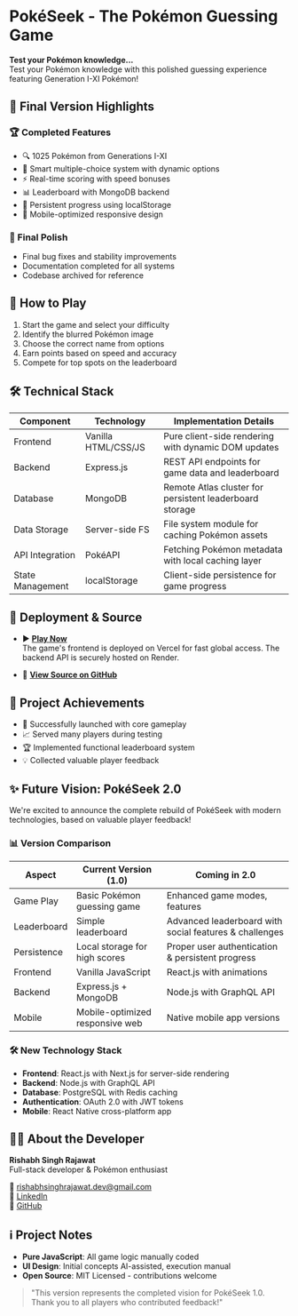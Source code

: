 # PokéSeek - The Pokémon Guessing Game

**Test your Pokémon knowledge...**  
Test your Pokémon knowledge with this polished guessing experience featuring Generation I-XI Pokémon!

## 🌟 Final Version Highlights

### 🏆 Completed Features
- 🔍 1025 Pokémon from Generations I-XI
- 🎯 Smart multiple-choice system with dynamic options
- ⚡ Real-time scoring with speed bonuses
- 📊 Leaderboard with MongoDB backend
- 💾 Persistent progress using localStorage
- 📱 Mobile-optimized responsive design

### 🔧 Final Polish
- Final bug fixes and stability improvements
- Documentation completed for all systems
- Codebase archived for reference

## 🚀 How to Play
1. Start the game and select your difficulty
2. Identify the blurred Pokémon image
3. Choose the correct name from options
4. Earn points based on speed and accuracy
5. Compete for top spots on the leaderboard

## 🛠️ Technical Stack

| Component         | Technology           | Implementation Details                          |
|-------------------|----------------------|-----------------------------------------------|
| Frontend          | Vanilla HTML/CSS/JS  | Pure client-side rendering with dynamic DOM updates |
| Backend           | Express.js           | REST API endpoints for game data and leaderboard |
| Database          | MongoDB              | Remote Atlas cluster for persistent leaderboard storage |
| Data Storage      | Server-side FS       | File system module for caching Pokémon assets |
| API Integration   | PokéAPI              | Fetching Pokémon metadata with local caching layer |
| State Management  | localStorage         | Client-side persistence for game progress |

## 🔗 Deployment & Source
- ▶️ **[Play Now](https://pok-seek.vercel.app/)**  
  The game's frontend is deployed on Vercel for fast global access. The backend API is securely hosted on Render.

- 📜 **[View Source on GitHub](https://github.com/yourusername/pokeseek)**

## 🏅 Project Achievements
- 🚀 Successfully launched with core gameplay
- 📈 Served many players during testing
- 🏆 Implemented functional leaderboard system
- 💡 Collected valuable player feedback

## ✨ Future Vision: PokéSeek 2.0
We're excited to announce the complete rebuild of PokéSeek with modern technologies, based on valuable player feedback!

### 📊 Version Comparison

| Aspect              | Current Version (1.0)                     | Coming in 2.0                              |
|---------------------|------------------------------------------|--------------------------------------------|
| Game Play           | Basic Pokémon guessing game              | Enhanced game modes, features              |
| Leaderboard         | Simple leaderboard                       | Advanced leaderboard with social features & challenges |
| Persistence         | Local storage for high scores            | Proper user authentication & persistent progress |
| Frontend            | Vanilla JavaScript                       | React.js with animations                   |
| Backend             | Express.js + MongoDB                     | Node.js with GraphQL API                   |
| Mobile              | Mobile-optimized responsive web          | Native mobile app versions                 |

### 🛠️ New Technology Stack
- **Frontend**: React.js with Next.js for server-side rendering
- **Backend**: Node.js with GraphQL API
- **Database**: PostgreSQL with Redis caching
- **Authentication**: OAuth 2.0 with JWT tokens
- **Mobile**: React Native cross-platform app

## 👨‍💻 About the Developer
**Rishabh Singh Rajawat**  
Full-stack developer & Pokémon enthusiast  

📧 rishabhsinghrajawat.dev@gmail.com  
💼 [LinkedIn](https://linkedin.com/in/yourprofile)  
🐙 [GitHub](https://github.com/yourusername)  

## ℹ️ Project Notes
- **Pure JavaScript**: All game logic manually coded
- **UI Design**: Initial concepts AI-assisted, execution manual
- **Open Source**: MIT Licensed - contributions welcome

> "This version represents the completed vision for PokéSeek 1.0. Thank you to all players who contributed feedback!"